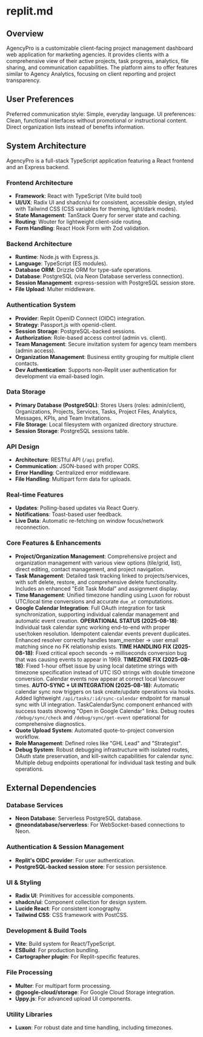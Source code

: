 # replit.md

## Overview
AgencyPro is a customizable client-facing project management dashboard web application for marketing agencies. It provides clients with a comprehensive view of their active projects, task progress, analytics, file sharing, and communication capabilities. The platform aims to offer features similar to Agency Analytics, focusing on client reporting and project transparency.

## User Preferences
Preferred communication style: Simple, everyday language.
UI preferences: Clean, functional interfaces without promotional or instructional content. Direct organization lists instead of benefits information.

## System Architecture
AgencyPro is a full-stack TypeScript application featuring a React frontend and an Express backend.

### Frontend Architecture
- **Framework**: React with TypeScript (Vite build tool)
- **UI/UX**: Radix UI and shadcn/ui for consistent, accessible design, styled with Tailwind CSS (CSS variables for theming, light/dark modes).
- **State Management**: TanStack Query for server state and caching.
- **Routing**: Wouter for lightweight client-side routing.
- **Form Handling**: React Hook Form with Zod validation.

### Backend Architecture
- **Runtime**: Node.js with Express.js.
- **Language**: TypeScript (ES modules).
- **Database ORM**: Drizzle ORM for type-safe operations.
- **Database**: PostgreSQL (via Neon Database serverless connection).
- **Session Management**: express-session with PostgreSQL session store.
- **File Upload**: Multer middleware.

### Authentication System
- **Provider**: Replit OpenID Connect (OIDC) integration.
- **Strategy**: Passport.js with openid-client.
- **Session Storage**: PostgreSQL-backed sessions.
- **Authorization**: Role-based access control (admin vs. client).
- **Team Management**: Secure invitation system for agency team members (admin access).
- **Organization Management**: Business entity grouping for multiple client contacts.
- **Dev Authentication**: Supports non-Replit user authentication for development via email-based login.

### Data Storage
- **Primary Database (PostgreSQL)**: Stores Users (roles: admin/client), Organizations, Projects, Services, Tasks, Project Files, Analytics, Messages, KPIs, and Team Invitations.
- **File Storage**: Local filesystem with organized directory structure.
- **Session Storage**: PostgreSQL sessions table.

### API Design
- **Architecture**: RESTful API (`/api` prefix).
- **Communication**: JSON-based with proper CORS.
- **Error Handling**: Centralized error middleware.
- **File Handling**: Multipart form data for uploads.

### Real-time Features
- **Updates**: Polling-based updates via React Query.
- **Notifications**: Toast-based user feedback.
- **Live Data**: Automatic re-fetching on window focus/network reconnection.

### Core Features & Enhancements
- **Project/Organization Management**: Comprehensive project and organization management with various view options (tile/grid, list), direct editing, contact management, and project navigation.
- **Task Management**: Detailed task tracking linked to projects/services, with soft delete, restore, and comprehensive delete functionality. Includes an enhanced "Edit Task Modal" and assignment display.
- **Time Management**: Unified timezone handling using Luxon for robust UTC/local time conversions and accurate `due_at` computations.
- **Google Calendar Integration**: Full OAuth integration for task synchronization, supporting individual calendar management and automatic event creation. **OPERATIONAL STATUS (2025-08-18)**: Individual task calendar sync working end-to-end with proper user/token resolution. Idempotent calendar events prevent duplicates. Enhanced resolver correctly handles team_member → user email matching since no FK relationship exists. **TIME HANDLING FIX (2025-08-18)**: Fixed critical epoch seconds → milliseconds conversion bug that was causing events to appear in 1969. **TIMEZONE FIX (2025-08-18)**: Fixed 1-hour offset issue by using local datetime strings with timezone specification instead of UTC ISO strings with double timezone conversion. Calendar events now appear at correct local Vancouver times. **AUTO-SYNC + UI INTEGRATION (2025-08-18)**: Automatic calendar sync now triggers on task create/update operations via hooks. Added lightweight `/api/tasks/:id/sync-calendar` endpoint for manual sync with UI integration. TaskCalendarSync component enhanced with success toasts showing "Open in Google Calendar" links. Debug routes `/debug/sync/check` and `/debug/sync/get-event` operational for comprehensive diagnostics.
- **Quote Upload System**: Automated quote-to-project conversion workflow.  
- **Role Management**: Defined roles like "GHL Lead" and "Strategist".
- **Debug System**: Robust debugging infrastructure with isolated routes, OAuth state preservation, and kill-switch capabilities for calendar sync. Multiple debug endpoints operational for individual task testing and bulk operations.

## External Dependencies

### Database Services
- **Neon Database**: Serverless PostgreSQL database.
- **@neondatabase/serverless**: For WebSocket-based connections to Neon.

### Authentication & Session Management
- **Replit's OIDC provider**: For user authentication.
- **PostgreSQL-backed session store**: For session persistence.

### UI & Styling
- **Radix UI**: Primitives for accessible components.
- **shadcn/ui**: Component collection for design system.
- **Lucide React**: For consistent iconography.
- **Tailwind CSS**: CSS framework with PostCSS.

### Development & Build Tools
- **Vite**: Build system for React/TypeScript.
- **ESBuild**: For production bundling.
- **Cartographer plugin**: For Replit-specific features.

### File Processing
- **Multer**: For multipart form processing.
- **@google-cloud/storage**: For Google Cloud Storage integration.
- **Uppy.js**: For advanced upload UI components.

### Utility Libraries
- **Luxon**: For robust date and time handling, including timezones.